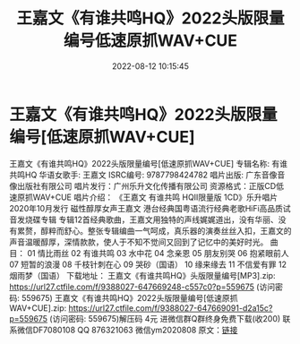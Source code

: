 ﻿---
title: 王嘉文《有谁共鸣HQ》2022头版限量编号低速原抓WAV+CUE
date: 2022-08-12 10:15:45
categories: 新碟专辑、稀有等精品
tags: 华语中文
---
# 王嘉文《有谁共鸣HQ》2022头版限量编号[低速原抓WAV+CUE]

王嘉文《有谁共鸣HQ》2022头版限量编号[低速原抓WAV+CUE]
专辑名称: 有谁共鸣HQ
华语女歌手: 王嘉文
ISRC编号: 9787798424782
唱片出版: 广东音像音像出版社有限公司
唱片发行：广州乐升文化传播有限公司
资源格式：正版CD低速原抓WAV+CUE
唱片介绍：
《王嘉文 有谁共鸣 HQII限量版 1CD》乐升唱片2020年10月发行 磁性醇厚女声王嘉文
港台经典国粤语流行经典老歌HiFi高品质试音发烧碟专辑
专辑12首经典歌曲，王嘉文用独特的声线娓娓道出，没有华丽、没有累赘，醇粹而舒心。整张专辑编曲一气呵成，真乐器的演奏丝丝入扣，王嘉文的声音温暖醇厚，深情款款，使人于不知不觉间又回到了记忆中的美好时光。
曲目：
01 情比雨丝
02 有谁共鸣
03 水中花
04 念亲恩
05 朋友别哭
06 抱紧眼前人
07 短暂的浪漫
08 千枝针刺在心
09 哭砂（国语）
10 缘来缘去
11 不信爱有罪
12 烟雨梦（国语）
下载地址：
王嘉文《有谁共鸣HQ》头版限量编号[MP3].zip: https://url27.ctfile.com/f/9388027-647669248-c557c0?p=559675
(访问密码: 559675)
王嘉文《有谁共鸣HQ》2022头版限量编号[低速原抓WAV+CUE].zip: https://url27.ctfile.com/f/9388027-647669091-d2a15c?p=559675
(访问密码: 559675)解压码 4元
进微信群Q群终身免费下载(收200)
联系微信DF7080108 QQ 876321063
微信ym2020808
原文：[链接](https://blog.sina.com.cn/s/blog_1647c7e7601030ytx.html)